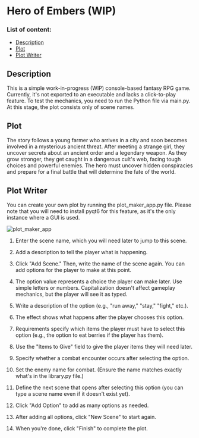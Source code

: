 # Hero of Embers (WIP)
### List of content:
- [Description](#Description)
- [Plot](#Plot)
- [Plot Writer](#plot-writer)
## Description
This is a simple work-in-progress (WIP) console-based fantasy RPG game. Currently, it's not exported to an executable and lacks a click-to-play feature. To test the mechanics, you need to run the Python file via main.py. At this stage, the plot consists only of scene names.

## Plot
The story follows a young farmer who arrives in a city and soon becomes involved in a mysterious ancient threat. After meeting a strange girl, they uncover secrets about an ancient order and a legendary weapon. As they grow stronger, they get caught in a dangerous cult's web, facing tough choices and powerful enemies. The hero must uncover hidden conspiracies and prepare for a final battle that will determine the fate of the world.

<a name="plot-writer"></a>
## Plot Writer
You can create your own plot by running the plot_maker_app.py file. Please note that you will need to install pyqt6 for this feature, as it's the only instance where a GUI is used.

![plot_maker_app](https://github.com/user-attachments/assets/3de29f7b-2386-4b59-a951-2fc930a22077)
1. Enter the scene name, which you will need later to jump to this scene.

2. Add a description to tell the player what is happening.

3. Click "Add Scene." Then, write the name of the scene again. You can add options for the player to make at this point.

4. The option value represents a choice the player can make later. Use simple letters or numbers. Capitalization doesn't affect gameplay mechanics, but the player will see it as typed.

5. Write a description of the option (e.g., "run away," "stay," "fight," etc.).

6. The effect shows what happens after the player chooses this option.

7. Requirements specify which items the player must have to select this option (e.g., the option to eat berries if the player has them).

8. Use the "Items to Give" field to give the player items they will need later.

9. Specify whether a combat encounter occurs after selecting the option.

10. Set the enemy name for combat. (Ensure the name matches exactly what's in the library.py file.)

11. Define the next scene that opens after selecting this option (you can type a scene name even if it doesn't exist yet).

12. Click "Add Option" to add as many options as needed.

13. After adding all options, click "New Scene" to start again.

14. When you're done, click "Finish" to complete the plot.

